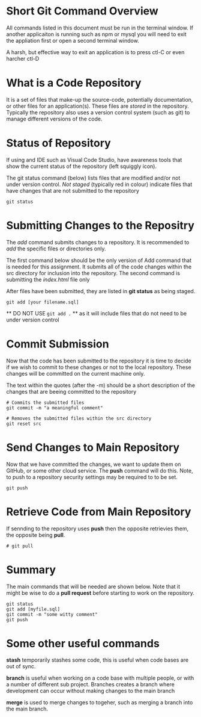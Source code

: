 # Short Git Command Overview

All commands listed in this document must be run in
the terminal window. If another applicaiton is running
such as npm or mysql you will need to exit the appliation
first or open a second terminal window. 

A harsh, but effective way to exit an application is to
press ctl-C or even harcher ctl-D

# What is a Code Repository
It is a set of files that make-up the source-code, potentially
documentation, or other files for an application(s). These files
are *stored* in the repository. Typically the repository also
uses a version control system (such as git) to manage different 
versions of the code.

# Status of Repository
If using and IDE such as Visual Code Studio, have awareness tools
that show the current status of the repository (left squiggly icon).

The git status command (below) lists files that are modified and/or
not under version control. *Not staged* (typically red in colour) 
indicate files that have changes that are not submitted to the 
repository

```
git status
```

# Submitting Changes to the Repositry
The *add* command submits changes to a repository. It is recommended
to *add* the specific files or directories only.

The first command below should be the only version of Add command that is
needed for this assignment. It submits all of the code changes within
the src directory for inclusion into the repository. The second command
is submitting the *index.html* file only

After files have been submitted, they are listed in **git status** as
being staged.

```
git add [your filename.sql]
```

** DO NOT USE `git add .` ** as it will include files that
do not need to be under version control

# Commit Submission
Now that the code has been submitted to the repository it is time to decide if we wish to commit to these changes or not to the 
local repository. These changes will be committed on the current
machine only.

The text within the quotes (after the -m) should be a short description
of the changes that are beeing committed to the repository

```
# Commits the submitted files
git commit -m "a meaningful comment"

# Removes the submitted files within the src directory
git reset src
```

# Send Changes to Main Repository
Now that we have committed the changes, we want to update them on 
GitHub, or some other cloud service.  The **push** command will 
do this.  Note, to push to a repository security settings may be
required to to be set.

```
git push
```

# Retrieve Code from Main Repository
If sennding to the repository uses **push** then the opposite
retrievies them, the opposite being **pull**.

```
# git pull
```


# Summary
The main commands that will be needed are shown below.  Note that
it might be wise to do a **pull request** before starting to
work on the repository.

```
git status
git add [myfile.sql]
git commit -m "some witty comment"
git push
```

# Some other useful commands
**stash** temporarily stashes some code, this is useful when
code bases are out of sync.

**branch** is useful when working on a code base with multiple 
people, or with a number of different sub project.  Branches
creates a branch where development can occur without making
changes to the main branch

**merge** is used to merge changes to togeher, such as merging
a branch into the main branch.


